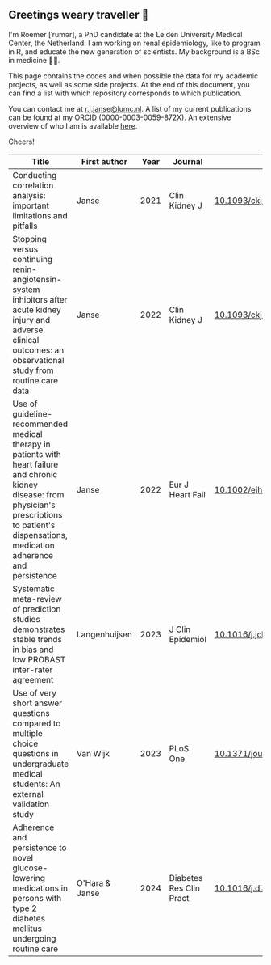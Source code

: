 ## Greetings weary traveller :mage:

I'm Roemer [ˈrumər], a PhD candidate at the Leiden University Medical Center, the Netherland. I am working on renal epidemiology, like to program in R, and educate the new generation of scientists. My background is a BSc in medicine :man_health_worker:.

This page contains the codes and when possible the data for my academic projects, as well as some side projects. At the end of this document, you can find a list with which repository corresponds to which publication.

You can contact me at r.j.janse@lumc.nl. A list of my current publications can be found at my [ORCID](https://orcid.org/0000-0003-0059-872X) (0000-0003-0059-872X). An extensive overview of who I am is available [here](https://rjjanse.github.io). 

Cheers!

| Title                                       | First author | Year | Journal          | DOI                                                        | Repository                                                     |
|---------------------------------------------|--------------|------|------------------|------------------------------------------------------------|----------------------------------------------------------------|
|Conducting correlation analysis: important limitations and pitfalls | Janse        | 2021 | Clin Kidney J    | [10.1093/ckj/sfab085](https://doi.org/10.1093/ckj/sfab085) | [janse-2021-ckj](https://github.com/rjjanse/janse-2021-ckj)    |
|Stopping versus continuing renin-angiotensin-system inhibitors after acute kidney injury and adverse clinical outcomes: an observational study from routine care data| Janse        | 2022 | Clin Kidney J    | [10.1093/ckj/sfac003](https://doi.org/10.1093/ckj/sfac003) | [janse-2022-ckj](https://github.com/rjjanse/janse-2022-ckj)    |
|Use of guideline-recommended medical therapy in patients with heart failure and chronic kidney disease: from physician's prescriptions to patient's dispensations, medication adherence and persistence|Janse|2022|Eur J Heart Fail|[10.1002/ejhf.2620](https://doi.org/10.1002/ejhf.2620)|[janse-2022-ejhf](https://github.com/rjjanse/janse-2022-ejhf)|
|Systematic meta-review of prediction studies demonstrates stable trends in bias and low PROBAST inter-rater agreement|Langenhuijsen|2023|J Clin Epidemiol|[10.1016/j.jclinepi.2023.04.012](https://doi.org/10.1016/j.jclinepi.2023.04.012)|[langenhuijsen-2023-jce](https://github.com/rjjanse/langenhuijsen-2023-jce)|
|Use of very short answer questions compared to multiple choice questions in undergraduate medical students: An external validation study|Van Wijk|2023|PLoS One|[10.1371/journal.pone.0288558](https://doi.org/10.1371/journal.pone.0288558)|[van_wijk-2023-plos_one](https://github.com/rjjanse/van_wijk-2023-plos_one)|
|Adherence and persistence to novel glucose-lowering medications in persons with type 2 diabetes mellitus undergoing routine care|O'Hara & Janse|2024|Diabetes Res Clin Pract|[10.1016/j.diabres.2024.111745](https://doi.org/10.1016/j.diabres.2024.111745)|[ohara_2024_drcp](https://github.com/rjjanse/ohara_2024_drcp)|
